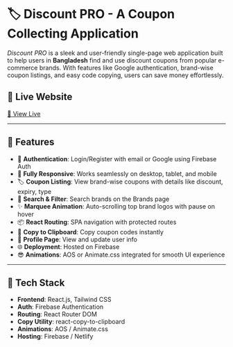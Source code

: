 # 🏷️ Discount PRO - A Coupon Collecting Application

_Discount PRO_ is a sleek and user-friendly single-page web application built to help users in **Bangladesh** find and use discount coupons from popular e-commerce brands. With features like Google authentication, brand-wise coupon listings, and easy code copying, users can save money effortlessly.

## 🔗 Live Website
[🔗 View Live](https://discount-pro-95f08.web.app/)

---

## 🚀 Features

- 🔐 **Authentication**: Login/Register with email or Google using Firebase Auth
- 📲 **Fully Responsive**: Works seamlessly on desktop, tablet, and mobile
- 🏷️ **Coupon Listing**: View brand-wise coupons with details like discount, expiry, type
- 🧠 **Search & Filter**: Search brands on the Brands page
- ✨ **Marquee Animation**: Auto-scrolling top brand logos with pause on hover
- 📦 **React Routing**: SPA navigation with protected routes
- 📎 **Copy to Clipboard**: Copy coupon codes instantly
- 🧾 **Profile Page**: View and update user info
- 🌐 **Deployment**: Hosted on Firebase 
- 😎 **Animations**: AOS or Animate.css integrated for smooth UI experience

---

## 🔧 Tech Stack

- **Frontend**: React.js, Tailwind CSS
- **Auth**: Firebase Authentication
- **Routing**: React Router DOM
- **Copy Utility**: react-copy-to-clipboard
- **Animations**: AOS / Animate.css
- **Hosting**: Firebase / Netlify






